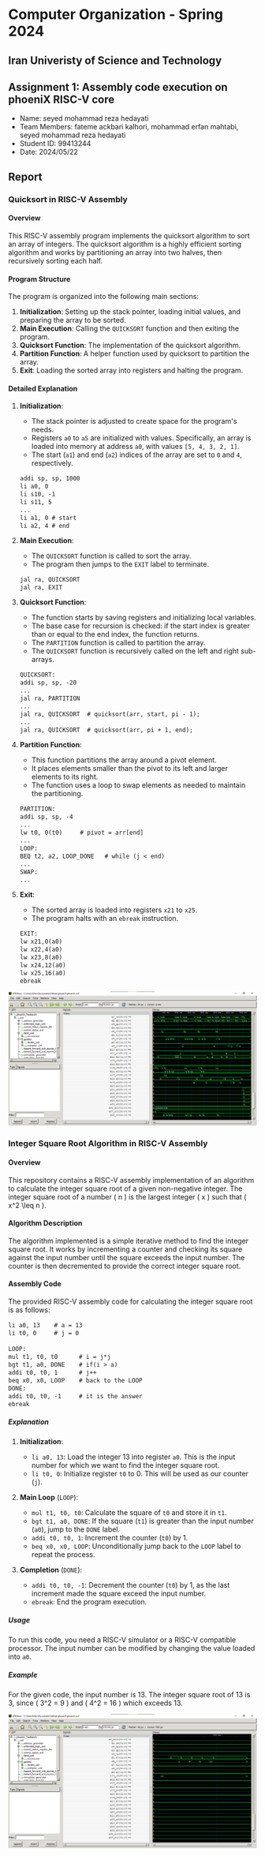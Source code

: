 Computer Organization - Spring 2024
==============================================================
## Iran Univeristy of Science and Technology
## Assignment 1: Assembly code execution on phoeniX RISC-V core

- Name: seyed mohammad reza hedayati
- Team Members: fateme ackbari kalhori, mohammad erfan mahtabi, seyed mohammad reza hedayati
- Student ID: 99413244
- Date: 2024/05/22

## Report

### Quicksort in RISC-V Assembly

#### Overview
This RISC-V assembly program implements the quicksort algorithm to sort an array of integers. The quicksort algorithm is a highly efficient sorting algorithm and works by partitioning an array into two halves, then recursively sorting each half.

#### Program Structure
The program is organized into the following main sections:
1. **Initialization**: Setting up the stack pointer, loading initial values, and preparing the array to be sorted.
2. **Main Execution**: Calling the `QUICKSORT` function and then exiting the program.
3. **Quicksort Function**: The implementation of the quicksort algorithm.
4. **Partition Function**: A helper function used by quicksort to partition the array.
5. **Exit**: Loading the sorted array into registers and halting the program.

#### Detailed Explanation

1. **Initialization**:
    - The stack pointer is adjusted to create space for the program's needs.
    - Registers `a0` to `a5` are initialized with values. Specifically, an array is loaded into memory at address `a0`, with values `[5, 4, 3, 2, 1]`.
    - The start (`a1`) and end (`a2`) indices of the array are set to `0` and `4`, respectively.

    ```assembly
    addi sp, sp, 1000
    li a0, 0
    li s10, -1
    li s11, 5
    ...
    li a1, 0 # start
    li a2, 4 # end
    ```

2. **Main Execution**:
    - The `QUICKSORT` function is called to sort the array.
    - The program then jumps to the `EXIT` label to terminate.

    ```assembly
    jal ra, QUICKSORT
    jal ra, EXIT
    ```

3. **Quicksort Function**:
    - The function starts by saving registers and initializing local variables.
    - The base case for recursion is checked: if the start index is greater than or equal to the end index, the function returns.
    - The `PARTITION` function is called to partition the array.
    - The `QUICKSORT` function is recursively called on the left and right sub-arrays.

    ```assembly
    QUICKSORT:
    addi sp, sp, -20
    ...
    jal ra, PARTITION
    ...
    jal ra, QUICKSORT  # quicksort(arr, start, pi - 1);
    ...
    jal ra, QUICKSORT  # quicksort(arr, pi + 1, end);
    ```

4. **Partition Function**:
    - This function partitions the array around a pivot element.
    - It places elements smaller than the pivot to its left and larger elements to its right.
    - The function uses a loop to swap elements as needed to maintain the partitioning.

    ```assembly
    PARTITION:
    addi sp, sp, -4
    ...
    lw t0, 0(t0)     # pivot = arr[end]
    ...
    LOOP:
    BEQ t2, a2, LOOP_DONE   # while (j < end)
    ...
    SWAP:
    ...
    ```

5. **Exit**:
    - The sorted array is loaded into registers `x21` to `x25`.
    - The program halts with an `ebreak` instruction.

    ```assembly
    EXIT:
    lw x21,0(a0)
    lw x22,4(a0)
    lw x23,8(a0)
    lw x24,12(a0)
    lw x25,16(a0)
    ebreak
    ```
![Quicksort](https://github.com/Uvthk/phoeniX/blob/main/images/quicksort.png)

### Integer Square Root Algorithm in RISC-V Assembly

#### Overview

This repository contains a RISC-V assembly implementation of an algorithm to calculate the integer square root of a given non-negative integer. The integer square root of a number \( n \) is the largest integer \( x \) such that \( x^2 \leq n \).

#### Algorithm Description

The algorithm implemented is a simple iterative method to find the integer square root. It works by incrementing a counter and checking its square against the input number until the square exceeds the input number. The counter is then decremented to provide the correct integer square root.

#### Assembly Code

The provided RISC-V assembly code for calculating the integer square root is as follows:

```assembly
li a0, 13    # a = 13
li t0, 0     # j = 0

LOOP:
mul t1, t0, t0      # i = j*j
bgt t1, a0, DONE    # if(i > a)
addi t0, t0, 1      # j++
beq x0, x0, LOOP    # back to the LOOP
DONE:
addi t0, t0, -1     # it is the answer
ebreak
```

##### Explanation

1. **Initialization**:
    - `li a0, 13`: Load the integer 13 into register `a0`. This is the input number for which we want to find the integer square root.
    - `li t0, 0`: Initialize register `t0` to 0. This will be used as our counter (`j`).

2. **Main Loop** (`LOOP`):
    - `mul t1, t0, t0`: Calculate the square of `t0` and store it in `t1`.
    - `bgt t1, a0, DONE`: If the square (`t1`) is greater than the input number (`a0`), jump to the `DONE` label.
    - `addi t0, t0, 1`: Increment the counter (`t0`) by 1.
    - `beq x0, x0, LOOP`: Unconditionally jump back to the `LOOP` label to repeat the process.

3. **Completion** (`DONE`):
    - `addi t0, t0, -1`: Decrement the counter (`t0`) by 1, as the last increment made the square exceed the input number.
    - `ebreak`: End the program execution.

##### Usage

To run this code, you need a RISC-V simulator or a RISC-V compatible processor. The input number can be modified by changing the value loaded into `a0`.

##### Example

For the given code, the input number is 13. The integer square root of 13 is 3, since \( 3^2 = 9 \) and \( 4^2 = 16 \) which exceeds 13.

![Int_sqrt](https://github.com/Uvthk/phoeniX/blob/main/images/int_sqrt.png)
